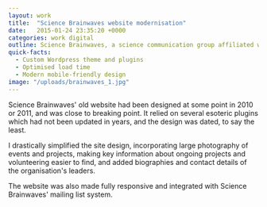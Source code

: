 ```yaml
---
layout: work
title:  "Science Brainwaves website modernisation"
date:   2015-01-24 23:35:20 +0000
categories: work digital
outline: Science Brainwaves, a science communication group affiliated with the British Science Association, needed a new website.
quick-facts:
  - Custom Wordpress theme and plugins
  - Optimised load time
  - Modern mobile-friendly design
image: "/uploads/brainwaves_1.jpg"
---
```


Science Brainwaves' old website had been designed at some point in 2010 or 2011, and was close to breaking point. It relied on several esoteric plugins which had not been updated in years, and the design was dated, to say the least.

I drastically simplified the site design, incorporating large photography of events and projects, making key information about ongoing projects and volunteering easier to find, and added biographies and contact details of the organisation's leaders.

The website was also made fully responsive and integrated with Science Brainwaves' mailing list system.
